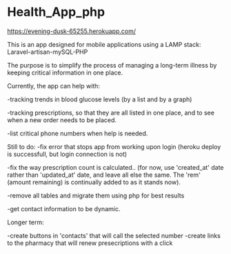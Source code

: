 # Health_App_php

https://evening-dusk-65255.herokuapp.com/

This is an app designed for mobile applications using a LAMP stack:
Laravel-artisan-mySQL-PHP

The purpose is to simplify the process of managing a long-term illness by keeping critical information in one place.

Currently, the app can help with:

-tracking trends in blood glucose levels (by a list and by a graph)

-tracking prescriptions, so that they are all listed in one place, and to see when a new order needs to be placed.

-list critical phone numbers when help is needed.

Still to do:
-fix error that stops app from working upon login (heroku deploy is successfull, but login connection is not)

-fix the way prescription count is calculated.. (for now, use 'created_at' date rather than 'updated_at' date, and leave all else the same.  The 'rem' (amount remaining) is continually added to as it stands now).

-remove all tables and migrate them using php for best results

-get contact information to be dynamic.

Longer term:

-create buttons in 'contacts' that will call the selected number
-create links to the pharmacy that will renew presecriptions with a click
